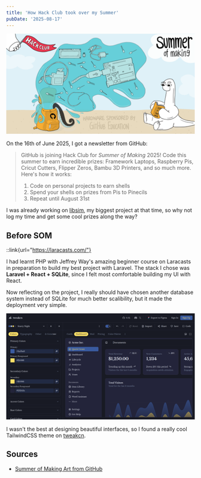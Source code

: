 ```yaml
---
title: 'How Hack Club took over my Summer'
pubDate: '2025-08-17'
---
```


![](./assets/som-1.jpg)

On the 16th of June 2025, I got a newsletter from GitHub:

>  GitHub is joining Hack Club for *Summer of Making* 2025!
> Code this summer to earn incredible prizes: Framework Laptops, Raspberry Pis, Cricut Cutters, Flipper Zeros, Bambu 3D Printers, and so much more.
> Here's how it works:
> 1. Code on personal projects to earn shells
> 2. Spend your shells on prizes from Pis to Pinecils
> 3. Repeat until August 31st

I was already working on [libsim](https://github.com/vempr/libsim), my biggest project at that time, so why not log my time and get some cool prizes along the way?

## Before SOM

::link{url="https://laracasts.com/"}

I had learnt PHP with Jeffrey Way's amazing beginner course on Laracasts in preparation to build my best project with Laravel. The stack I chose was **Laravel + React + SQLite**, since I felt most comfortable building my UI with React.

Now reflecting on the project, I really should have chosen another database system instead of SQLite for much better scalibility, but it made the deployment very simple.

![Starry Night theme](./assets/tweakcn-theme.jpg)

I wasn't the best at designing beautiful interfaces, so I found a really cool TailwindCSS theme on [tweakcn](https://tweakcn.com).

## Sources
- [Summer of Making Art from GitHub](https://github.blog/news-insights/introducing-hack-clubs-summer-of-making)

